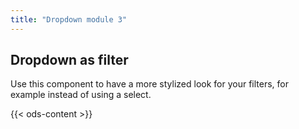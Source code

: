 ```yaml
---
title: "Dropdown module 3"
---
```


## Dropdown as filter

Use this component to have a more stylized look for your filters, for example instead of using a select.

{{< ods-content >}}
